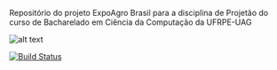 Repositório do projeto ExpoAgro Brasil para a disciplina de Projetão do curso de Bacharelado em Ciência da Computação da UFRPE-UAG 


![alt text](https://github.com/vanecordelins/expoAgroBrasil/blob/master/imagem_logo_readme.png)



[![Build Status](https://travis-ci.org/vanecordelins/expoAgroBrasil.svg?branch=master)](https://travis-ci.org/vanecordelins/expoAgroBrasil)
